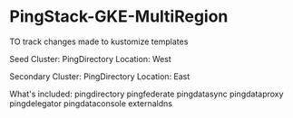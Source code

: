 # PingStack-GKE-MultiRegion
TO track changes made to kustomize templates

Seed Cluster:
PingDirectory Location: West

Secondary Cluster:
PingDirectory Location: East

What's included:
pingdirectory
pingfederate
pingdatasync
pingdataproxy
pingdelegator
pingdataconsole
externaldns
